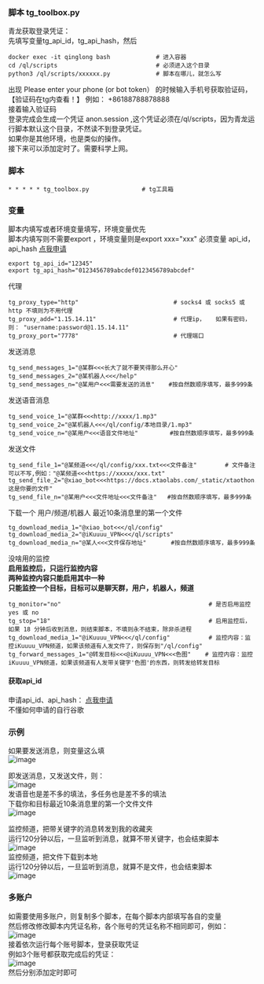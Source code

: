 ### **脚本 tg_toolbox.py** 
青龙获取登录凭证：         
先填写变量tg_api_id，tg_api_hash，然后         
```
docker exec -it qinglong bash             # 进入容器    
cd /ql/scripts                            # 必须进入这个目录    
python3 /ql/scripts/xxxxxx.py             # 脚本在哪儿，就怎么写    
```
出现 Please enter your phone (or bot token） 的时候输入手机号获取验证码，【验证码在tg内查看！】 例如： +86188788878888         
接着输入验证码     
登录完成会生成一个凭证 anon.session ,这个凭证必须在/ql/scripts，因为青龙运行脚本默认这个目录，不然读不到登录凭证。      
如果你是其他环境，也是类似的操作。    
接下来可以添加定时了。需要科学上网。
### 脚本
```
* * * * * tg_toolbox.py               # tg工具箱                    
```
### 变量
脚本内填写或者环境变量填写，环境变量优先  
脚本内填写则不需要export ，环境变量则是export xxx="xxx"
必须变量 api_id，api_hash [点我申请](https://my.telegram.org/auth?to=apps)                                      
```
export tg_api_id="12345"    
export tg_api_hash="0123456789abcdef0123456789abcdef"  
```
代理
```
tg_proxy_type="http"                           # socks4 或 socks5 或 http 不填则为不用代理
tg_proxy_add="1.15.14.11"                      # 代理ip，   如果有密码，则： "username:password@1.15.14.11"
tg_proxy_port="7778"                           # 代理端口
```
发送消息        
```
tg_send_messages_1="@某群<<<长大了就不要笑得那么开心"
tg_send_messages_2="@某机器人<<</help"
tg_send_messages_n="@某用户<<<需要发送的消息"    #按自然数顺序填写，最多999条
```  
发送语音消息        
```
tg_send_voice_1="@某群<<<http://xxxx/1.mp3"
tg_send_voice_2="@某机器人<<</ql/config/本地目录/1.mp3"
tg_send_voice_n="@某用户<<<语音文件地址"         #按自然数顺序填写，最多999条
```
发送文件
```
tg_send_file_1="@某频道<<</ql/config/xxx.txt<<<文件备注"        # 文件备注可以不写,例如："@某频道<<<https://xxxxx/xxx.txt"
tg_send_file_2="@xiao_bot<<<https://docs.xtaolabs.com/_static/xtaothon.png<<<这是你要的文件"
tg_send_file_n="@某用户<<<文件地址<<<文件备注"   #按自然数顺序填写，最多999条 
```
下载一个 用户/频道/机器人 最近10条消息里的第一个文件        
```
tg_download_media_1="@xiao_bot<<</ql/config"
tg_download_media_2="@iKuuuu_VPN<<</ql/scripts"
tg_download_media_n="@某人<<<文件保存地址"       #按自然数顺序填写，最多999条 
```
没啥用的监控    
**启用监控后，只运行监控内容**                
**两种监控内容只能启用其中一种**            
**只能监控一个目标，目标可以是聊天群，用户，机器人，频道**          
```
tg_monitor="no"                                          # 是否启用监控 yes 或 no
tg_stop="18"                                             # 启用监控后，如果 18 分钟后收到消息，则结束脚本，不填则永不结束，除非杀进程        
tg_download_media_1="@iKuuuu_VPN<<</ql/config"           # 监控内容：监控iKuuuu_VPN频道，如果该频道有人发文件了，则保存到"/ql/config" 
tg_forward_messages_1="@转发目标<<<@iKuuuu_VPN<<<色图"    # 监控内容：监控iKuuuu_VPN频道，如果该频道有人发带关键字'色图'的东西，则转发给转发目标
```
#### 获取api_id
申请api_id、api_hash： [点我申请](https://my.telegram.org/auth?to=apps)                          
不懂如何申请的自行谷歌        
### 示例        
如果要发送消息，则变量这么填          
![image](https://user-images.githubusercontent.com/79479594/138205703-e79dd0da-8e2d-43d2-a214-68cf20b3bad7.png)                
                
即发送消息，又发送文件，则：              
![image](https://user-images.githubusercontent.com/79479594/138205878-78534481-7759-499c-af07-3103c217607f.png)                 
发语音也是差不多的填法，多任务也是差不多的填法           
下载你和目标最近10条消息里的第一个文件文件               
![image](https://user-images.githubusercontent.com/79479594/138205942-a4e66257-a360-4115-bf38-580c0debf5db.png)               
        
监控频道，把带关键字的消息转发到我的收藏夹                   
运行120分钟以后，一旦监听到消息，就算不带关键字，也会结束脚本         
![image](https://user-images.githubusercontent.com/79479594/138206171-9944c605-1b4d-4525-9606-09234ae960bf.png)                           
监控频道，把文件下载到本地           
运行120分钟以后，一旦监听到消息，就算不是文件，也会结束脚本          
![image](https://user-images.githubusercontent.com/79479594/138206240-e203f933-1dd6-4b63-afea-54995b960dce.png)                       

### 多账户
如需要使用多账户，则复制多个脚本，在每个脚本内部填写各自的变量                   
然后修改修改脚本内凭证名称，各个账号的凭证名称不相同即可，例如：                    
![image](https://user-images.githubusercontent.com/79479594/138139994-9ecb633e-4236-4190-98e8-4561cc9f7abb.png)               
接着依次运行每个账号脚本，登录获取凭证             
例如3个账号都获取完成后的凭证：        
![image](https://user-images.githubusercontent.com/79479594/138140771-ed4be9b5-8e22-4b4e-add5-6f9e42e076d3.png)         
然后分别添加定时即可        

